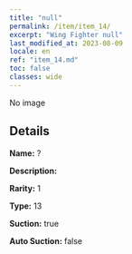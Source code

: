 ```yaml
---
title: "null"
permalink: /item/item_14/
excerpt: "Wing Fighter null"
last_modified_at: 2023-08-09
locale: en
ref: "item_14.md"
toc: false
classes: wide
---
```



 No image



## Details

 **Name:** ? 

 **Description:** 

 **Rarity:** 1 

 **Type:** 13 

 **Suction:** true 

 **Auto Suction:** false 


